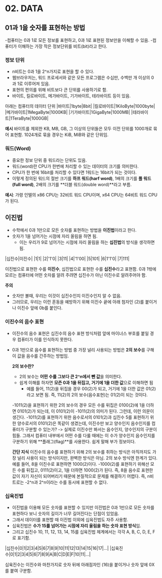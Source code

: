 <link rel="stylesheet" href="../style/style.css">

#  02. DATA

## 01과 1을 숫자를 표현하는 방법
-컴퓨터는 0과 1로 모든 정보를 표현하고, 0과 1로 표현된 정보만을 이해할 수 있음. 
-컴퓨터가 이해하는 가장 작은 정보단위를 비트(bit)라고 한다.

### 정보 단위
- n비트는 0과 1을 2^n가지로 표현을 할 수 있다.
- 웹브라우저는, 워드 프로세서와 같은 모든 프로그램은 수십만, 수백만 개 이상의 0과 1로 이루어져 있음.
- 표현의 편의를 위해 비트보다 큰 단위를 사용하기로 함.
- 바이트, 킬로바이트, 메가바이트, 기가바이트, 테라바이트 등이 있음.

아래는 컴퓨터의 데이터 단위
|바이트|1byte|8bit|
|킬로바이트|1KiloByte|1000byte|
|메가바이트|1MegaByte|1000KB|
|기가바이트|1GigaByte|1000MB|
|테라바이트|1TeraByte|1000GB|

**예시** 바이트를 제외한 KB, MB, GB, 그 이상의 단위들은 모두 이전 단위를 1000개로 묶어 표현함. 1024개로 묶을 경우는 KiB, MiB와 같은 단위임.

### 워드(Word)
- 중요한 정보 단위 중 워드라는 단위도 있음.
- 워드(word)란 CPU가 한번에 처리할 수 있는 데이터의 크기를 의미한다.
- CPU가 한 번에 16bit를 처리할 수 있다면 1워드는 16bit가 되는 것이다.
- 이렇게 정의된 워드의 절반 크기를 **하프 워드(harf word)**, 1배의 크기를 **폴 워드(full word)**, 2배의 크기를 **더블 워드(double word)**라고 부름.

**예시**: 가령 인텔의 x86 CPU는 32비트 워드 CPU이며, x64 CPU는 64비트 워드 CPU가 된다.


## 이진법
- 수학에서 0과 1만으로 모든 숫자를 표현하는 방법을 **이진법**이라고 한다.
- 숫자가 1을 넘어가는 시점에 자리 올림을 하면 됨.
  - 이는 우리가 9로 넘어가는 시점에 자리 올림을 하는 **십진법**의 방식을 생각하면 됨.

|십진수|이진수|
|1|1|
|2|'1'0|
|3|11|
|4|'1'00|
|5|101|
|6|1'1'0|
|7|111|

이진법으로 표현한 수를 **이진수**, 십진법으로 표현한 수를 **십진수**라고 표현함. 0과 1밖에 모르는 컴퓨터에 어떤 숫자를 알려 주려면 십진수가 아닌 이진수로 알려주어야 함.

**주의** 
- 숫자만 볼때, 우리는 이것이 십진수인지 이진수인지 알 수 없음.
- 그러므로, 우리는 이런 혼동을 예방하기 위해 이진수 끝에 아래 첨자인 (2)를 붙이거나 이진수 앞에 0b를 붙인다.

### 이진수의 음수 표현
- 이진수의 음수 표현은 십진수의 음수 표현 방식처럼 앞에 마이너스 부호를 붙일 경우 컴퓨터가 이를 인식하지 못한다.
- 0과 1만으로 음수를 표현하는 방법 중 가장 널리 사용되는 방법은 **2의 보수**를 구해 이 값을 음수를 간주하는 방법임.

  **2의 보수란?**
  - 2의 보수는 **어떤 수를 그보다 큰 2^n에서 뺀 값**을 의미한다.
  - 쉽게 이해를 하자면 **모즌 0과 1을 뒤집고, 거기에 1을 더한 값**으로 이해하면 됨
      - 예를 들어, 11(2)을 뒤집을 경우 00(2)가 되고, 거기에 1을 더한 값은 01(2)라고 보면 됨. 즉, 11(2)의 2의 보수(음수표현)는 01(2)이 되는 것이다.
   

  -1011(2)을 표현하기 위한 2의 보수의 경우 모든 수를 뒤집은 0100(2)에 1을 더하면 0101(2)가 되는데, 이 0101(2)이 -1011(2)의 의미가 된다.
  그런데, 이런 의문이 생긴다. -1011(2)를 표현하기 위한 음수로서의 0101(2)과 십진수 5를 표현하기 위한 양수로서의 0101(2)은 똑같이 생겼는데, 이진수만 보고 양수인지 음수인지를 컴퓨터가 구분할 수 있는가?
  -> 실제로 이진수만 봐서는 음수인지, 양수인지의 구분이 힘들. 그래서 컴퓨터 내부에서 어떤 수를 다룰 때에는 이 수가 양수인지 음수인지를 구분하기 위해 **플래그(flag)**를 사용한다. 쉽게 말해 부가 정보이다.

  **간단 지식**
  이진수의 음수를 표현하기 위해 2의 보수를 취하는 방식은 아직까지도 가장 널리 사용이 되는 방식이지만, 완벽한 방식은 아님.
  2의 보수 방식엔 한계가 있다. 예를 들어, 8을 이진수로 표현하면 1000(2)이다. -1000(2)를 표현하기 위해선 모든 수를 뒤집고, 0111(2)이고, 1을 더하면 1000(2)가 된다. 즉, 8을 음수로 표현한 값이 자기 자신이 되어버리기 때문에 본질적으로 문제를 해결하기 어렵다. 즉, n비트로는 -2^n과 2^n이라는 수를 동시에 표현할 수 없다.


### 십육진법
- 이진법을 이용해 모든 숫자를 표현할 수 있지만 이진법은 0과 1만으로 모든 숫자를 표현하다 보니 숫자의 길이가 너무 길어진다는 단점이 있었음.
- 그래서 데이터를 표현할 때 이진법 이외에 십육진법도 자주 사용함.
- 십육진법은 **수가 15를 넘어가는 시점에 자리 올림을 하는 숫자 표현 방식**임.
- 그리고 십진수 10, 11, 12, 13, 14, 15를 십육진법 체계에서는 각각 A, B, C, D, E, F로 표기함.

|십진수|0|1|2|3|4|5|6|7|8|9|10|11|12|13|14|15|16|17|...|
|십육진수|0|1|2|3|4|5|6|7|8|9|A|B|C|D|E|F|10|11|...|

십육진수는 이진수와 마찬가지로 숫자 뒤에 아래점자인 (16)을 붙이거나 숫자 앞에 0X를 붙여 구분함.

